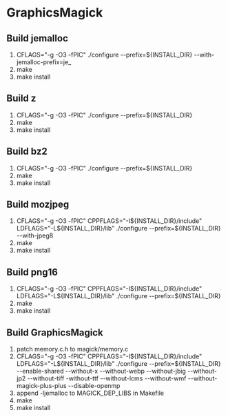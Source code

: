 GraphicsMagick
==============

Build jemalloc
--------------

1. CFLAGS="-g -O3 -fPIC" ./configure --prefix=${INSTALL_DIR} --with-jemalloc-prefix=je_
1. make
1. make install

Build z
-------

1. CFLAGS="-g -O3 -fPIC" ./configure --prefix=${INSTALL_DIR}
1. make
1. make install

Build bz2
---------

1. CFLAGS="-g -O3 -fPIC" ./configure --prefix=${INSTALL_DIR}
1. make
1. make install

Build mozjpeg
-------------

1. CFLAGS="-g -O3 -fPIC" CPPFLAGS="-I${INSTALL_DIR}/include" LDFLAGS="-L${INSTALL_DIR}/lib" ./configure --prefix=${INSTALL_DIR} --with-jpeg8
1. make
1. make install

Build png16
-----------

1. CFLAGS="-g -O3 -fPIC" CPPFLAGS="-I${INSTALL_DIR}/include" LDFLAGS="-L${INSTALL_DIR}/lib" ./configure --prefix=${INSTALL_DIR}
1. make
1. make install

Build GraphicsMagick
--------------------

1. patch memory.c.h to magick/memory.c
1. CFLAGS="-g -O3 -fPIC" CPPFLAGS="-I${INSTALL_DIR}/include" LDFLAGS="-L${INSTALL_DIR}/lib" ./configure --prefix=${INSTALL_DIR} --enable-shared --without-x --without-webp --without-jbig --without-jp2 --without-tiff -without-ttf --without-lcms --without-wmf --without-magick-plus-plus --disable-openmp
1. append -ljemalloc to MAGICK_DEP_LIBS in Makefile
1. make
1. make install
